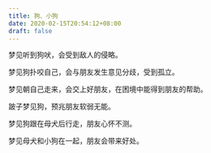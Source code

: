 ```yaml
---
title: 狗、小狗
date: 2020-02-15T20:54:12+08:00
draft: false
---
```


梦见听到狗吠，会受到敌人的侵略。<br>


梦见狗扑咬自己，会与朋友发生意见分歧，受到孤立。<br>


梦见朝自己走来，会交上好朋友，在困境中能得到朋友的帮助。<br>


跛子梦见狗，预兆朋友软弱无能。<br>


梦见狗跟在母犬后行走，朋友心怀不测。<br>


梦见母犬和小狗在一起，朋友会带来好处。<br>
